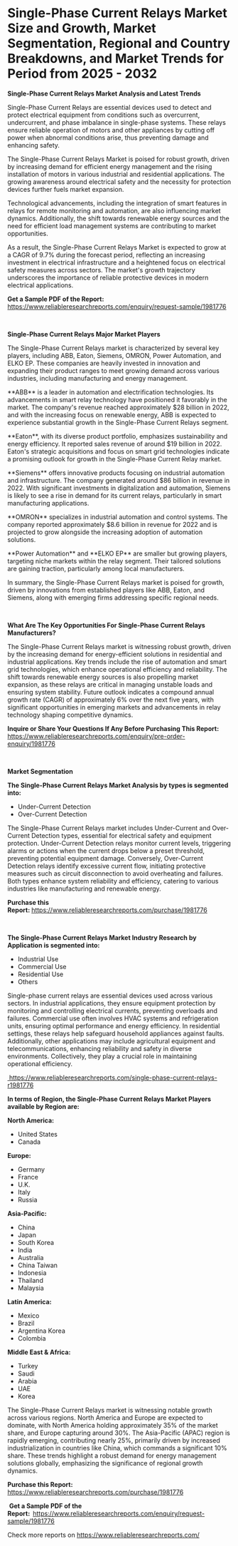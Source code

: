 <p><h1>Single-Phase Current Relays Market Size and Growth, Market Segmentation, Regional and Country Breakdowns, and Market Trends for Period from 2025 -  2032</h1></p><p><strong>Single-Phase Current Relays Market Analysis and Latest Trends</strong></p>
<p><p>Single-Phase Current Relays are essential devices used to detect and protect electrical equipment from conditions such as overcurrent, undercurrent, and phase imbalance in single-phase systems. These relays ensure reliable operation of motors and other appliances by cutting off power when abnormal conditions arise, thus preventing damage and enhancing safety. </p><p>The Single-Phase Current Relays Market is poised for robust growth, driven by increasing demand for efficient energy management and the rising installation of motors in various industrial and residential applications. The growing awareness around electrical safety and the necessity for protection devices further fuels market expansion. </p><p>Technological advancements, including the integration of smart features in relays for remote monitoring and automation, are also influencing market dynamics. Additionally, the shift towards renewable energy sources and the need for efficient load management systems are contributing to market opportunities. </p><p>As a result, the Single-Phase Current Relays Market is expected to grow at a CAGR of 9.7% during the forecast period, reflecting an increasing investment in electrical infrastructure and a heightened focus on electrical safety measures across sectors. The market's growth trajectory underscores the importance of reliable protective devices in modern electrical applications.</p></p>
<p><strong>Get a Sample PDF of the Report:&nbsp;</strong> <a href="https://www.reliableresearchreports.com/enquiry/request-sample/1981776?utm_campaign=2286&utm_medium=2&utm_source=Github&utm_content=ia&utm_term=07042025&utm_id=single-phase-current-relays">https://www.reliableresearchreports.com/enquiry/request-sample/1981776</a></p>
<p>&nbsp;</p>
<p><strong>Single-Phase Current Relays Major Market Players</strong></p>
<p><p>The Single-Phase Current Relays market is characterized by several key players, including ABB, Eaton, Siemens, OMRON, Power Automation, and ELKO EP. These companies are heavily invested in innovation and expanding their product ranges to meet growing demand across various industries, including manufacturing and energy management.</p><p>**ABB** is a leader in automation and electrification technologies. Its advancements in smart relay technology have positioned it favorably in the market. The company's revenue reached approximately $28 billion in 2022, and with the increasing focus on renewable energy, ABB is expected to experience substantial growth in the Single-Phase Current Relays segment.</p><p>**Eaton**, with its diverse product portfolio, emphasizes sustainability and energy efficiency. It reported sales revenue of around $19 billion in 2022. Eaton's strategic acquisitions and focus on smart grid technologies indicate a promising outlook for growth in the Single-Phase Current Relay market.</p><p>**Siemens** offers innovative products focusing on industrial automation and infrastructure. The company generated around $86 billion in revenue in 2022. With significant investments in digitalization and automation, Siemens is likely to see a rise in demand for its current relays, particularly in smart manufacturing applications.</p><p>**OMRON** specializes in industrial automation and control systems. The company reported approximately $8.6 billion in revenue for 2022 and is projected to grow alongside the increasing adoption of automation solutions.</p><p>**Power Automation** and **ELKO EP** are smaller but growing players, targeting niche markets within the relay segment. Their tailored solutions are gaining traction, particularly among local manufacturers.</p><p>In summary, the Single-Phase Current Relays market is poised for growth, driven by innovations from established players like ABB, Eaton, and Siemens, along with emerging firms addressing specific regional needs.</p></p>
<p>&nbsp;</p>
<p><strong>What Are The Key Opportunities For Single-Phase Current Relays Manufacturers?</strong></p>
<p><p>The Single-Phase Current Relays market is witnessing robust growth, driven by the increasing demand for energy-efficient solutions in residential and industrial applications. Key trends include the rise of automation and smart grid technologies, which enhance operational efficiency and reliability. The shift towards renewable energy sources is also propelling market expansion, as these relays are critical in managing unstable loads and ensuring system stability. Future outlook indicates a compound annual growth rate (CAGR) of approximately 6% over the next five years, with significant opportunities in emerging markets and advancements in relay technology shaping competitive dynamics.</p></p>
<p><strong>Inquire or Share Your Questions If Any Before Purchasing This Report:</strong> <a href="https://www.reliableresearchreports.com/enquiry/pre-order-enquiry/1981776?utm_campaign=2286&utm_medium=2&utm_source=Github&utm_content=ia&utm_term=07042025&utm_id=single-phase-current-relays">https://www.reliableresearchreports.com/enquiry/pre-order-enquiry/1981776</a></p>
<p>&nbsp;</p>
<p><strong>Market Segmentation</strong></p>
<p><strong>The Single-Phase Current Relays Market Analysis by types is segmented into:</strong></p>
<p><ul><li>Under-Current Detection</li><li>Over-Current Detection</li></ul></p>
<p><p>The Single-Phase Current Relays market includes Under-Current and Over-Current Detection types, essential for electrical safety and equipment protection. Under-Current Detection relays monitor current levels, triggering alarms or actions when the current drops below a preset threshold, preventing potential equipment damage. Conversely, Over-Current Detection relays identify excessive current flow, initiating protective measures such as circuit disconnection to avoid overheating and failures. Both types enhance system reliability and efficiency, catering to various industries like manufacturing and renewable energy.</p></p>
<p><strong>Purchase this Report:&nbsp;</strong><a href="https://www.reliableresearchreports.com/purchase/1981776?utm_campaign=2286&utm_medium=2&utm_source=Github&utm_content=ia&utm_term=07042025&utm_id=single-phase-current-relays">https://www.reliableresearchreports.com/purchase/1981776</a></p>
<p>&nbsp;</p>
<p><strong>The Single-Phase Current Relays Market Industry Research by Application is segmented into:</strong></p>
<p><ul><li>Industrial Use</li><li>Commercial Use</li><li>Residential Use</li><li>Others</li></ul></p>
<p><p>Single-phase current relays are essential devices used across various sectors. In industrial applications, they ensure equipment protection by monitoring and controlling electrical currents, preventing overloads and failures. Commercial use often involves HVAC systems and refrigeration units, ensuring optimal performance and energy efficiency. In residential settings, these relays help safeguard household appliances against faults. Additionally, other applications may include agricultural equipment and telecommunications, enhancing reliability and safety in diverse environments. Collectively, they play a crucial role in maintaining operational efficiency.</p></p>
<p><a href="https://www.reliableresearchreports.com/single-phase-current-relays-r1981776?utm_campaign=2286&utm_medium=2&utm_source=Github&utm_content=ia&utm_term=07042025&utm_id=single-phase-current-relays">&nbsp;https://www.reliableresearchreports.com/single-phase-current-relays-r1981776</a></p>
<p><strong>In terms of Region, the Single-Phase Current Relays Market Players available by Region are:</strong></p>
<p>
    <p> <strong> North America: </strong>
        <ul>
            <li>United States</li>
            <li>Canada</li>
        </ul>
        </p> 
    <p> <strong> Europe: </strong>
        <ul>
            <li>Germany</li>
            <li>France</li>
            <li>U.K.</li>
            <li>Italy</li>
            <li>Russia</li>
        </ul>
        </p> 
    <p> <strong> Asia-Pacific: </strong>
        <ul>
            <li>China</li>
            <li>Japan</li>
            <li>South Korea</li>
            <li>India</li>
            <li>Australia</li>
            <li>China Taiwan</li>
            <li>Indonesia</li>
            <li>Thailand</li>
            <li>Malaysia</li>
        </ul>
        </p> 
    <p> <strong> Latin America: </strong>
        <ul>
            <li>Mexico</li>
            <li>Brazil</li>
            <li>Argentina Korea</li>
            <li>Colombia</li>
        </ul>
        </p> 
    <p> <strong> Middle East & Africa: </strong>
        <ul>
            <li>Turkey</li>
            <li>Saudi</li>
            <li>Arabia</li>
            <li>UAE</li>
            <li>Korea</li>
        </ul>
    </p>
    </p>
<p><p>The Single-Phase Current Relays market is witnessing notable growth across various regions. North America and Europe are expected to dominate, with North America holding approximately 35% of the market share, and Europe capturing around 30%. The Asia-Pacific (APAC) region is rapidly emerging, contributing nearly 25%, primarily driven by increased industrialization in countries like China, which commands a significant 10% share. These trends highlight a robust demand for energy management solutions globally, emphasizing the significance of regional growth dynamics.</p></p>
<p><strong>Purchase this Report: </strong><a href="https://www.reliableresearchreports.com/purchase/1981776?utm_campaign=2286&utm_medium=2&utm_source=Github&utm_content=ia&utm_term=07042025&utm_id=single-phase-current-relays">https://www.reliableresearchreports.com/purchase/1981776</a></p>
<p>&nbsp;<strong>Get a Sample PDF of the Report:&nbsp;&nbsp;</strong><a href="https://www.reliableresearchreports.com/enquiry/request-sample/1981776?utm_campaign=2286&utm_medium=2&utm_source=Github&utm_content=ia&utm_term=07042025&utm_id=single-phase-current-relays">https://www.reliableresearchreports.com/enquiry/request-sample/1981776</a></p>
<p><strong></strong></p>
<p>Check more reports on <a href="https://www.reliableresearchreports.com/?utm_campaign=2286&utm_medium=2&utm_source=Github&utm_content=ia&utm_term=07042025&utm_id=single-phase-current-relays">https://www.reliableresearchreports.com/</a></p>